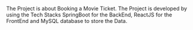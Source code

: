 The Project is about Booking a Movie Ticket. The Project is developed by using the Tech Stacks SpringBoot for the BackEnd, ReactJS for the FrontEnd and MySQL database to store the Data.
